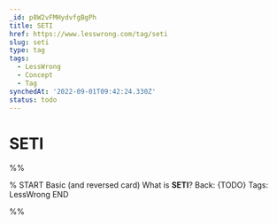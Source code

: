 ```yaml
---
_id: p8W2vFMHydvfgBgPh
title: SETI
href: https://www.lesswrong.com/tag/seti
slug: seti
type: tag
tags:
  - LessWrong
  - Concept
  - Tag
synchedAt: '2022-09-01T09:42:24.330Z'
status: todo
---
```


# SETI


%%

% START
Basic (and reversed card)
What is **SETI**?
Back: {TODO}
Tags: LessWrong
END
<!--ID: 1663156971252-->


%%
	
